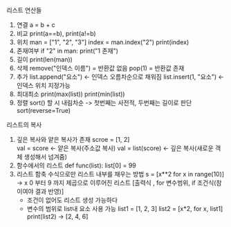 리스트 연산들

1. 연결 
    a = b + c 
2. 비교 
    print(a==b), print(a!=b)
3. 위치 
    man = ["1", "2", "3"]
    index = man.index("2")
    print(index)    
4. 존재여부
    if "2" in man:
        print("1 존재")
5. 길이
    print(len(man))
6. 삭제
    remove("인덱스 이름") = 반환값 없음
    pop(1) = 반환값 존재
7. 추가
    list.append("요소") <- 인덱스 오름차순으로 채워짐
    list.insert(1, "요소") <- 인덱스 위치 지정가능
8. 최대최소
    print(max(list))
    print(min(list))
9. 정렬
    sort() 할 시 내림차순 -> 첫번째는 사전적, 두번째는 길이로 판단
    sort(reverse=True) 

리스트의 복사

1. 깊은 복사와 얕은 복사가 존재 
    scroe = [1, 2]  
    val = score <- 얕은 복사(주소값 복사)
    val = list(score) <- 깊은 복사(새로운 객체 생성해서 넘겨줌)
2. 함수에서의 리스트
    def func(list):
        list[0] = 99
3. 리스트 함축
    수식으로만 리스트 내부를 채우는 방법
    s = [x**2 for x in range(10)]
    -> x 0 부터 9 까지 제곱으로 이루어진 리스트
    [출력식 , for 변수범위, if 조건식(참이여야 결과 반영)]
    * 조건이 없어도 리스트 생성 가능하다
    * 변수의 범위로 list내 요소 사용 가능
        list1 = [1, 2, 3]
        list2 = [x*2, for x, list1]
        print(list2) -> [2, 4, 6]